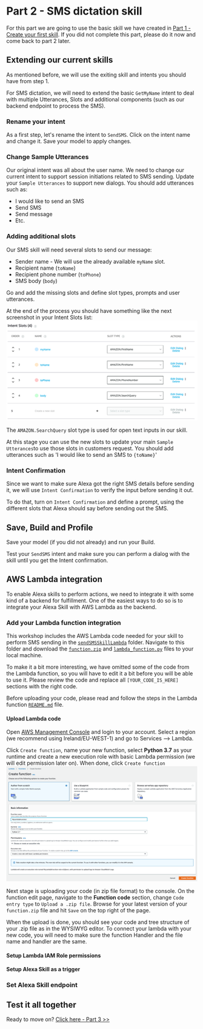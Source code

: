 # Part 2 - SMS dictation skill

For this part we are going to use the basic skill we have created in [Part 1 - Create your first skill](BuildYourFirstSkill.md). If you did not complete this part, please do it now and come back to part 2 later.

## Extending our current skills
As mentioned before, we will use the exiting skill and intents you should have from step 1.

For SMS dictation, we will need to extend the basic ```GetMyName``` intent to deal with multiple Utterances, Slots and additional components (such as our backend endpoint to process the SMS).

### Rename your intent
As a first step, let's rename the intent to ```SendSMS```. Click on the intent name and change it. Save your model to apply changes.

### Change Sample Utterances
Our original intent was all about the user name. We need to change our current intent to support session initiations related to SMS sending.
Update your ```Sample Utterances``` to support new dialogs.
You should add utterances such as:
- I would like to send an SMS
- Send SMS
- Send message
- Etc.

### Adding additional slots
Our SMS skill will need several slots to send our message:
- Sender name - We will use the already available ```myName``` slot.
- Recipient name (```toName```)
- Recipient phone number (```toPhone```)
- SMS body (```body```)

Go and add the missing slots and define slot types, prompts and user utterances.

At the end of the process you should have something like the next screenshot in your Intent Slots list:
![Intent Slots](screenshots/Screen5.png)

The ```AMAZON.SearchQuery``` slot type is used for open text inputs in our skill.

At this stage you can use the new slots to update your main ```Sample Utterances```to use those slots in customers request. You should add utterances such as 'I would like to send an SMS to ```{toName}```'

### Intent Confirmation
Since we want to make sure Alexa got the right SMS details before sending it, we will use ```Intent Confirmation``` to verify the input before sending it out.

To do that, turn on ```Intent Confirmation``` and define a prompt, using the different slots that Alexa should say before sending out the SMS.

## Save, Build and Profile
Save your model (if you did not already) and run your Build.

Test your ```SendSMS``` intent and make sure you can perform a dialog with the skill until you get the Intent confirmation.

## AWS Lambda integration
To enable Alexa skills to perform actions, we need to integrate it with some kind of a backend for fulfillment. One of the easiest ways to do so is to integrate your Alexa Skill with AWS Lambda as the backend.

### Add your Lambda function integration
This workshop includes the AWS Lambda code needed for your skill to perform SMS sending in the [```sendSMSSkillLambda```](./sendSMSSkillLambda) folder. Navigate to this folder and download the [```function.zip```](./sendSMSSkillLambda/function.zip) and [```lambda_function.py```](./sendSMSSkillLambda/lambda_function.py) files to your local machine.

To make it a bit more interesting, we have omitted some of the  code from the Lambda function, so you will have to edit it a bit before you will be able to use it. Please review the code and replace all ```[YOUR_CODE_IS_HERE]``` sections with the right code.

Before uploading your code, please read and follow the steps in the Lambda function [```README.md```](./sendSMSSkillLambda/README.md) file.

#### Upload Lambda code
Open [AWS Management Console](https://console.aws.amazon.com/) and login to your account. Select a region (we recommend using Ireland/EU-WEST-1) and go to Services --> Lambda.

Click ```Create function```, name your new function, select **Python 3.7** as your runtime and create a new execution role with basic Lambda permission (we will edit permission later on). When done, click ```Create function```
![New Function](screenshots/Screen6.png)

Next stage is uploading your code (in zip file format) to the console. On the function edit page, navigate to the **Function code** section, change ```Code entry type``` to ```Upload a .zip file```. Browse for your latest version of your ```function.zip``` file and hit ```Save``` on the top right of the page.

When the upload is done, you should see your code and tree structure of your .zip file as in the WYSIWYG editor.
To connect your lambda with your new code, you will need to make sure the function Handler and the file name and handler are the same.

#### Setup Lambda IAM Role permissions

#### Setup Alexa Skill as a trigger

### Set Alexa Skill endpoint

## Test it all together

Ready to move on? [Click here - Part 3 >>](AddTranslation.md)
